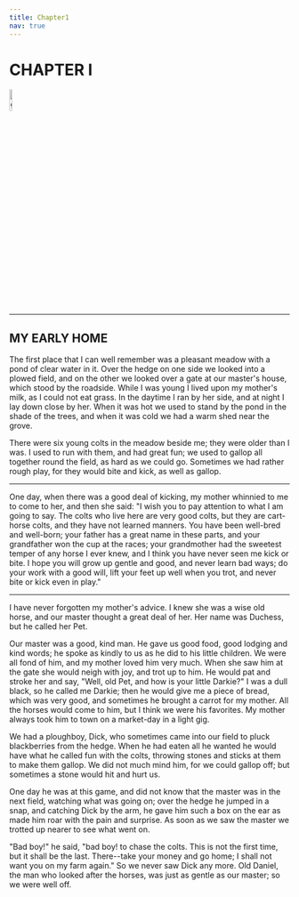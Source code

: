 ```yaml
---
title: Chapter1
nav: true
---
```


# CHAPTER I
<div><img src="{{ "/images/BB1.jpg" | absolute_url }}" alt="github octocat" style="width:10%;" ></div> 

---

## MY EARLY HOME

The first place that I can well remember was a pleasant meadow with a pond of clear water in it. Over the hedge on one side we looked into a plowed field, and on the other we looked over a gate at our master's
house, which stood by the roadside. While I was young I lived upon my mother's milk, as I could not eat grass. In the daytime I ran by her side, and at night I lay down close by her. When it was hot we used to
stand by the pond in the shade of the trees, and when it was cold we had a warm shed near the grove.

There were six young colts in the meadow beside me; they were older than I was. I used to run with them, and had great fun; we used to gallop all together round the field, as hard as we could go. Sometimes we had
rather rough play, for they would bite and kick, as well as gallop.


---


One day, when there was a good deal of kicking, my mother whinnied to me
to come to her, and then she said: "I wish you to pay attention to what
I am going to say. The colts who live here are very good colts, but they
are cart-horse colts, and they have not learned manners. You have been
well-bred and well-born; your father has a great name in these parts,
and your grandfather won the cup at the races; your grandmother had the
sweetest temper of any horse I ever knew, and I think you have never
seen me kick or bite. I hope you will grow up gentle and good, and never
learn bad ways; do your work with a good will, lift your feet up well
when you trot, and never bite or kick even in play."


---


I have never forgotten my mother's advice. I knew she was a wise old
horse, and our master thought a great deal of her. Her name was Duchess,
but he called her Pet.

Our master was a good, kind man. He gave us good food, good lodging and
kind words; he spoke as kindly to us as he did to his little children.
We were all fond of him, and my mother loved him very much. When she saw
him at the gate she would neigh with joy, and trot up to him. He would
pat and stroke her and say, "Well, old Pet, and how is your little
Darkie?" I was a dull black, so he called me Darkie; then he would give
me a piece of bread, which was very good, and sometimes he brought a
carrot for my mother. All the horses would come to him, but I think we
were his favorites. My mother always took him to town on a market-day in
a light gig.

We had a ploughboy, Dick, who sometimes came into our field to pluck
blackberries from the hedge. When he had eaten all he wanted he would
have what he called fun with the colts, throwing stones and sticks at
them to make them gallop. We did not much mind him, for we could gallop
off; but sometimes a stone would hit and hurt us.

One day he was at this game, and did not know that the master was in the
next field, watching what was going on; over the hedge he jumped in a
snap, and catching Dick by the arm, he gave him such a box on the ear as
made him roar with the pain and surprise. As soon as we saw the master
we trotted up nearer to see what went on.

"Bad boy!" he said, "bad boy! to chase the colts. This is not the first
time, but it shall be the last. There--take your money and go home; I
shall not want you on my farm again." So we never saw Dick any more. Old
Daniel, the man who looked after the horses, was just as gentle as our
master; so we were well off.

<script src="https://utteranc.es/client.js"	
		repo="Sahana84/blackbeauty"
		branch="master"
		issue-term="url"
		async>
		</script>	

